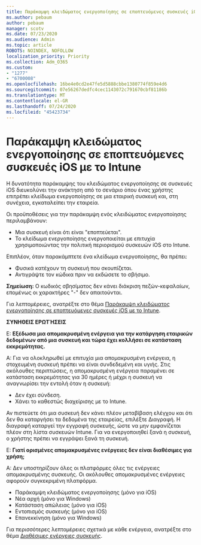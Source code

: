 ```yaml
---
title: Παράκαμψη κλειδώματος ενεργοποίησης σε εποπτευόμενες συσκευές iOS με το Intune
ms.author: pebaum
author: pebaum
manager: scotv
ms.date: 07/23/2020
ms.audience: Admin
ms.topic: article
ROBOTS: NOINDEX, NOFOLLOW
localization_priority: Priority
ms.collection: Adm_O365
ms.custom:
- "1277"
- "6700008"
ms.openlocfilehash: 16be4e0cd2e47fe5d5888cbbe1380774f859e4d6
ms.sourcegitcommit: 07e56267dedfc4cec1143072c791670cbf81186b
ms.translationtype: MT
ms.contentlocale: el-GR
ms.lasthandoff: 07/24/2020
ms.locfileid: "45423734"
---
```

# <a name="bypass-activation-lock-on-supervised-ios-devices-with-intune"></a>Παράκαμψη κλειδώματος ενεργοποίησης σε εποπτευόμενες συσκευές iOS με το Intune

Η δυνατότητα παράκαμψης του κλειδώματος ενεργοποίησης σε συσκευές iOS διευκολύνει την ανάκτηση από το σενάριο όπου ένας χρήστης επιτρέπει κλείδωμα ενεργοποίησης σε μια εταιρική συσκευή και, στη συνέχεια, εγκαταλείπει την εταιρεία.

Οι προϋποθέσεις για την παράκαμψη ενός κλειδώματος ενεργοποίησης περιλαμβάνουν:

- Μια συσκευή είναι ότι είναι "εποπτεύεται".
- Το κλείδωμα ενεργοποίησης ενεργοποιείται με επιτυχία χρησιμοποιώντας την πολιτική περιορισμού συσκευών iOS στο Intune.

Επιπλέον, όταν παρακάμπτετε ένα κλείδωμα ενεργοποίησης, θα πρέπει:

- Φυσικά κατέχουν τη συσκευή που σκουπίζεται.
- Αντιγράψτε τον κώδικα πριν να εκδώσετε το σβήσιμο.

**Σημείωση:** Ο κωδικός σβησίματος δεν κάνει διάκριση πεζών-κεφαλαίων, επομένως οι χαρακτήρες "-" δεν απαιτούνται.

Για λεπτομέρειες, ανατρέξτε στο θέμα [Παράκαμψη κλειδώματος ενεργοποίησης σε εποπτευόμενες συσκευές iOS με το Intune](https://docs.microsoft.com/intune/device-activation-lock-bypass).

**ΣΥΝΗΘΕΙΣ ΕΡΩΤΉΣΕΙΣ**

Ε: **Εξέδωσα μια απομακρυσμένη ενέργεια για την κατάργηση εταιρικών δεδομένων από μια συσκευή και τώρα έχει κολλήσει σε κατάσταση εκκρεμότητας.**

Α: Για να ολοκληρωθεί με επιτυχία μια απομακρυσμένη ενέργεια, η στοχευμένη συσκευή πρέπει να είναι συνδεδεμένη και υγιής. Στις ακόλουθες περιπτώσεις, η απομακρυσμένη ενέργεια παραμένει σε κατάσταση εκκρεμότητας για 30 ημέρες ή μέχρι η συσκευή να αναγνωρίσει την εντολή όταν η συσκευή:

- Δεν έχει σύνδεση.
- Χάνει το καθεστώς διαχείρισης με το Intune.

Αν πιστεύετε ότι μια συσκευή δεν κάνει πλέον μεταβίβαση ελέγχου και ότι δεν θα καταργήσει τα δεδομένα της εταιρείας, επιλέξτε Διαγραφή. Η διαγραφή καταργεί την εγγραφή συσκευής, ώστε να μην εμφανίζεται πλέον στη λίστα συσκευών Intune. Για να ενεργοποιηθεί ξανά η συσκευή, ο χρήστης πρέπει να εγγράψει ξανά τη συσκευή.

Ε: **Γιατί ορισμένες απομακρυσμένες ενέργειες δεν είναι διαθέσιμες για χρήση;**

Α: Δεν υποστηρίζουν όλες οι πλατφόρμες όλες τις ενέργειες απομακρυσμένης συσκευής. Οι ακόλουθες απομακρυσμένες ενέργειες αφορούν συγκεκριμένη πλατφόρμα.

- Παράκαμψη κλειδώματος ενεργοποίησης (μόνο για iOS)
- Νέα αρχή (μόνο για Windows)
- Κατάσταση απώλειας (μόνο για iOS)
- Εντοπισμός συσκευής (μόνο για iOS)
- Επανεκκίνηση (μόνο για Windows)

Για περισσότερες λεπτομέρειες σχετικά με κάθε ενέργεια, ανατρέξτε στο θέμα [Διαθέσιμες ενέργειες συσκευής](https://docs.microsoft.com/intune/device-management#available-device-actions).